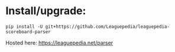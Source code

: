 # Install/upgrade:
```
pip install -U git+https://github.com/Leaguepedia/leaguepedia-scoreboard-parser
```

Hosted here: https://leaguepedia.net/parser

